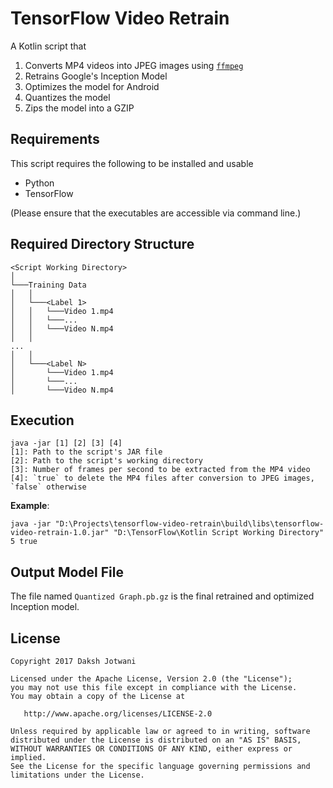 # TensorFlow Video Retrain

A Kotlin script that
1. Converts MP4 videos into JPEG images using [`ffmpeg`](https://ffmpeg.org/)
1. Retrains Google's Inception Model
1. Optimizes the model for Android
1. Quantizes the model
1. Zips the model into a GZIP



## Requirements
This script requires the following to be installed and usable
* Python
* TensorFlow

(Please ensure that the executables are accessible via command line.)



## Required Directory Structure
```
<Script Working Directory>
│
└───Training Data
│   │
│   └───<Label 1>
│   │   └───Video 1.mp4
│   │   └───...
│   │   └───Video N.mp4
│   │
...
│   │
│   └───<Label N>
│       └───Video 1.mp4
│       └───...
│       └───Video N.mp4
```



## Execution
```
java -jar [1] [2] [3] [4]
[1]: Path to the script's JAR file
[2]: Path to the script's working directory
[3]: Number of frames per second to be extracted from the MP4 video
[4]: `true` to delete the MP4 files after conversion to JPEG images, `false` otherwise
```
**Example**:

`java -jar "D:\Projects\tensorflow-video-retrain\build\libs\tensorflow-video-retrain-1.0.jar" "D:\TensorFlow\Kotlin Script Working Directory" 5 true`



## Output Model File
The file named `Quantized Graph.pb.gz` is the final retrained and optimized Inception model.



## License

    Copyright 2017 Daksh Jotwani

    Licensed under the Apache License, Version 2.0 (the "License");
    you may not use this file except in compliance with the License.
    You may obtain a copy of the License at

       http://www.apache.org/licenses/LICENSE-2.0

    Unless required by applicable law or agreed to in writing, software
    distributed under the License is distributed on an "AS IS" BASIS,
    WITHOUT WARRANTIES OR CONDITIONS OF ANY KIND, either express or implied.
    See the License for the specific language governing permissions and
    limitations under the License.
